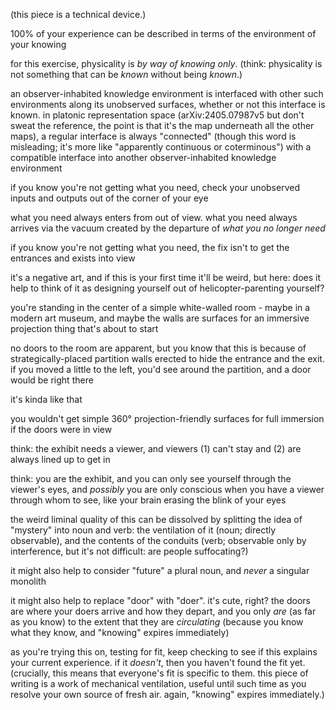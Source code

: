 (this piece is a technical device.)

100% of your experience can be described in terms of the environment of your knowing

for this exercise, physicality is *by way of knowing only*. (think: physicality is not something that can be *known* without being *known*.)

an observer-inhabited knowledge environment is interfaced with other such environments along its unobserved surfaces, whether or not this interface is known. in platonic representation space (arXiv:2405.07987v5 but don't sweat the reference, the point is that it's the map underneath all the other maps), a regular interface is always "connected" (though this word is misleading; it's more like "apparently continuous or coterminous") with a compatible interface into another observer-inhabited knowledge environment

if you know you're not getting what you need, check your unobserved inputs and outputs out of the corner of your eye

what you need always enters from out of view. what you need always arrives via the vacuum created by the departure of *what you no longer need*

if you know you're not getting what you need, the fix isn't to get the entrances and exists into view

it's a negative art, and if this is your first time it'll be weird, but here: does it help to think of it as designing yourself out of helicopter-parenting yourself?

you're standing in the center of a simple white-walled room - maybe in a modern art museum, and maybe the walls are surfaces for an immersive projection thing that's about to start

no doors to the room are apparent, but you know that this is because of strategically-placed partition walls erected to hide the entrance and the exit. if you moved a little to the left, you'd see around the partition, and a door would be right there

it's kinda like that

you wouldn't get simple 360° projection-friendly surfaces for full immersion if the doors were in view

think: the exhibit needs a viewer, and viewers (1) can't stay and (2) are always lined up to get in

think: you are the exhibit, and you can only see yourself through the viewer's eyes, and *possibly* you are only conscious when you have a viewer through whom to see, like your brain erasing the blink of your eyes

the weird liminal quality of this can be dissolved by splitting the idea of "mystery" into noun and verb: the ventilation of it (noun; directly observable), and the contents of the conduits (verb; observable only by interference, but it's not difficult: are people suffocating?)

it might also help to consider "future" a plural noun, and *never* a singular monolith

it might also help to replace "door" with "doer". it's cute, right? the doors are where your doers arrive and how they depart, and you only *are* (as far as you know) to the extent that they are *circulating* (because you know what they know, and "knowing" expires immediately)

as you're trying this on, testing for fit, keep checking to see if this explains your current experience. if it *doesn't*, then you haven't found the fit yet. (crucially, this means that everyone's fit is specific to them. this piece of writing is a work of mechanical ventilation, useful until such time as you resolve your own source of fresh air. again, "knowing" expires immediately.)
